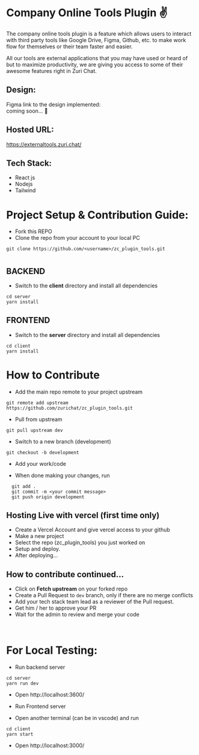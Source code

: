 # Company Online Tools Plugin ✌

The company online tools plugin is a feature which allows users to interact with third party tools like Google Drive, Figma, Github, etc. to make work flow for themselves or their team faster and easier.
 
All our tools are external applications that you may have used or heard of but to maximize productivity, we are giving you access to some of their awesome features right in Zuri Chat.

## Design:
Figma link to the design implemented:
<br>
 coming soon... 👀

## Hosted URL:
https://externaltools.zuri.chat/

## Tech Stack:
 - React js
 - Nodejs
 - Tailwind


# Project Setup & Contribution Guide:
 - Fork this REPO
 - Clone the repo from your account to your local PC
 ``` 
 git clone https://github.com/<username>/zc_plugin_tools.git
 ```

#
## BACKEND

 - Switch to the **client** directory and install all dependencies
 ``` 
 cd server 
 yarn install  
 ```

## FRONTEND

 - Switch to the **server** directory and install all dependencies
 ``` 
 cd client 
 yarn install 
 ```
# How to Contribute

 - Add the main repo remote to your project upstream
 ```
 git remote add upstream https://github.com/zurichat/zc_plugin_tools.git
 ```

 - Pull from upstream
 ```
 git pull upstream dev
 ```

 - Switch to a new branch (development)
 ```
 git checkout -b development
 ```

 - Add your work/code

 - When done making your changes, run
```
  git add .
  git commit -m <your commit message>
  git push origin development
```

## Hosting Live with vercel (first time only)
- Create a Vercel Account and give vercel access to your github
- Make a new project
- Select the repo (zc_plugin_tools) you just worked on
- Setup and deploy.
- After deploying...

## How to contribute continued...
- Click on **Fetch upstream** on your forked repo
- Create a Pull Request to `` dev `` branch, only if there are no merge conflicts
- Add your tech stack team lead as a reviewer of the Pull request.
- Get him / her to approve your PR
- Wait for the admin to review and merge your code

<br>

  # For Local Testing:
 - Run backend server
 ```
 cd server
 yarn run dev
 ```
 - Open http://localhost:3600/

 - Run Frontend server

 - Open another terminal (can be in vscode) and run
 ```
 cd client
 yarn start
 ```
 - Open http://localhost:3000/
 ```
